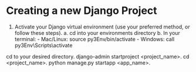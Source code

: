 # Creating a new Django Project

1. Activate your Django virtual environment (use your preferred method, or follow these steps).
    a. cd into your environments directory
    b. In your terminal:
        - Mac/Linux: source py3Env/bin/activate
        - Windows: call py3Env\Scripts\activate
        
cd to your desired directory.
django-admin startproject <project_name>.
cd <project_name>.
python manage.py startapp <app_name>.